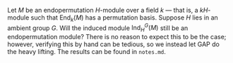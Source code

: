 Let $M$ be an endopermutation $H$-module over a field $k$ &mdash; that is, a $kH$-module such that $\operatorname{End}_k(M)$ has a permutation basis. Suppose $H$ lies in an ambient group $G$. Will the induced module $\operatorname{Ind}^G_H(M)$ still be an endopermutation module? There is no reason to expect this to be the case; however, verifying this by hand can be tedious, so we instead let GAP do the heavy lifting. The results can be found in ```notes.md```.

